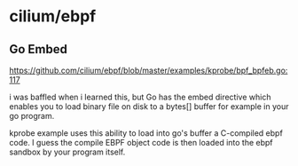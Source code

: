 # cilium/ebpf

## Go Embed

https://github.com/cilium/ebpf/blob/master/examples/kprobe/bpf_bpfeb.go:117

i was baffled when i learned this, but Go has the embed directive which enables you
to load binary file on disk to a bytes[] buffer for example in your go program.

kprobe example uses this ability to load into go's buffer a C-compiled ebpf code.
I guess the compile EBPF object code is then loaded into the ebpf sandbox by your
program itself.